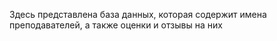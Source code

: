 Здесь представлена база данных, которая содержит имена преподавателей, а также оценки и отзывы на них

